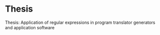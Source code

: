 # Thesis
Thesis: Application of regular expressions in program translator generators and application software
